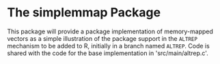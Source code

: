 # The simplemmap Package

This package will provide a package implementation of memory-mapped
vectors as a simple illustration of the package support in the
`ALTREP` mechanism to be added to R, initially in a branch named
`ALTREP`.  Code is shared with the code for the base implementation in
'src/main/altrep.c'.
